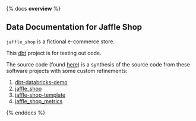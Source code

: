 {% docs __overview__ %}

## Data Documentation for Jaffle Shop

`jaffle_shop` is a fictional e-commerce store.

This [dbt](https://www.getdbt.com/) project is for testing out code.

The source code (found [here](https://github.com/clrcrl/jaffle_shop)) is a
synthesis of the source code from these software projects with some custom
refinements:

1. [dbt-databricks-demo](https://github.com/dbt-labs/dbt-databricks-demo)
2. [jaffle_shop](https://github.com/dbt-labs/jaffle_shop)
3. [jaffle-shop-template](https://github.com/dbt-labs/jaffle-shop-template)
4. [jaffle_shop_metrics](https://github.com/dbt-labs/jaffle_shop_metrics)

{% enddocs %}
